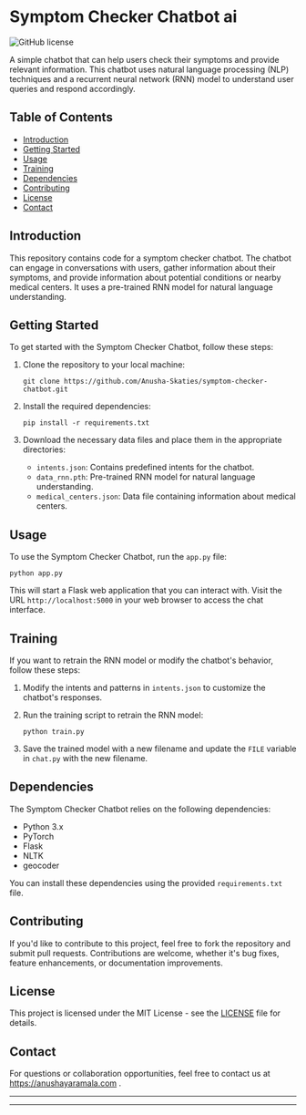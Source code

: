 
# Symptom Checker Chatbot ai 

![GitHub license](https://img.shields.io/badge/license-MIT-blue.svg)

A simple chatbot that can help users check their symptoms and provide relevant information. This chatbot uses natural language processing (NLP) techniques and a recurrent neural network (RNN) model to understand user queries and respond accordingly.

## Table of Contents

- [Introduction](#introduction)
- [Getting Started](#getting-started)
- [Usage](#usage)
- [Training](#training)
- [Dependencies](#dependencies)
- [Contributing](#contributing)
- [License](#license)
- [Contact](#Contact)

## Introduction

This repository contains code for a symptom checker chatbot. The chatbot can engage in conversations with users, gather information about their symptoms, and provide information about potential conditions or nearby medical centers. It uses a pre-trained RNN model for natural language understanding.

## Getting Started

To get started with the Symptom Checker Chatbot, follow these steps:

1. Clone the repository to your local machine:

   ```
   git clone https://github.com/Anusha-Skaties/symptom-checker-chatbot.git
   ```

2. Install the required dependencies:

   ```
   pip install -r requirements.txt
   ```

3. Download the necessary data files and place them in the appropriate directories:
   - `intents.json`: Contains predefined intents for the chatbot.
   - `data_rnn.pth`: Pre-trained RNN model for natural language understanding.
   - `medical_centers.json`: Data file containing information about medical centers.

## Usage

To use the Symptom Checker Chatbot, run the `app.py` file:

```
python app.py
```

This will start a Flask web application that you can interact with. Visit the URL `http://localhost:5000` in your web browser to access the chat interface.

## Training

If you want to retrain the RNN model or modify the chatbot's behavior, follow these steps:

1. Modify the intents and patterns in `intents.json` to customize the chatbot's responses.

2. Run the training script to retrain the RNN model:

   ```
   python train.py
   ```

3. Save the trained model with a new filename and update the `FILE` variable in `chat.py` with the new filename.

## Dependencies

The Symptom Checker Chatbot relies on the following dependencies:

- Python 3.x
- PyTorch
- Flask
- NLTK
- geocoder

You can install these dependencies using the provided `requirements.txt` file.

## Contributing

If you'd like to contribute to this project, feel free to fork the repository and submit pull requests. Contributions are welcome, whether it's bug fixes, feature enhancements, or documentation improvements.

## License

This project is licensed under the MIT License - see the [LICENSE](LICENSE) file for details.

## Contact

For questions or collaboration opportunities, feel free to contact us at    https://anushayaramala.com .

---

---
